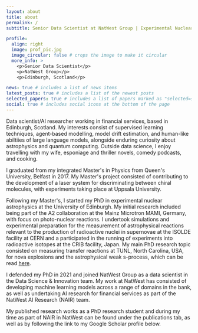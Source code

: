 ```yaml
---
layout: about
title: about
permalink: /
subtitle: Senior Data Scientist at NatWest Group | Experimental Nuclear Astrophysics PhD Graduate

profile:
  align: right
  image: prof_pic.jpg
  image_circular: false # crops the image to make it circular
  more_info: >
    <p>Senior Data Scientist</p>
    <p>NatWest Group</p>
    <p>Edinburgh, Scotland</p>

news: true # includes a list of news items
latest_posts: true # includes a list of the newest posts
selected_papers: true # includes a list of papers marked as "selected={true}"
social: true # includes social icons at the bottom of the page
---
```


Data scientist/AI researcher working in financial services, based in Edinburgh, Scotland.
My interests consist of supervised learning techniques, agent-based modelling, model drift estimation, and human-like abiltiies of large language models, alongside enduring curiosity about astrophysics and quantum computing.
Outside data science, I enjoy travelling with my wife, esponiage and thriller novels, comedy podcasts, and cooking.

I graduated from my integrated Master's in Physics from Queen's University, Belfast in 2017.
My Master's project consisted of contributing to the development of a laser system for discriminating between chiral molecules, with experiments taking place at Uppsala University.

Following my Master's, I started my PhD in experimental nuclear astrophysics at the University of Edinburgh.
My initial research included being part of the A2 collaboration at the Mainz Microtron MAMI, Germany, with focus on photo-nuclear reactions.
I undertook simulations and experimental preparation for the measurement of astrophysical reactions relevant to the production of radioactive nuclei in supernovae at the ISOLDE facility at CERN and a participated in the running of experiments into radioactive isotopes at the CRIB facility, Japan.
My main PhD research topic consisted on measuring transfer reactions at TUNL, North Carolina, USA, for nova explosions and
the astrophysical weak s-process, which can be read [here](https://era.ed.ac.uk/handle/1842/38582).

I defended my PhD in 2021 and joined NatWest Group as a data scientist in the Data Science &amp; Innovation team.
My work at NatWest has consisted of developing machine learning models across a range of domains in the bank, as well as undertaking AI research for financial services as part of the NatWest AI Research (NAIR) team.

My published research works as a PhD research student and during my time as part of NAIR in NatWest can be found under the publications tab, as well as by following the link to my Google Scholar profile below.
